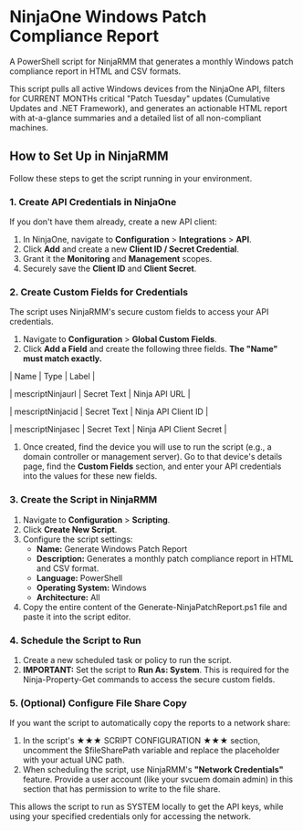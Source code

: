 # **NinjaOne Windows Patch Compliance Report**

A PowerShell script for NinjaRMM that generates a monthly Windows patch compliance report in HTML and CSV formats.

This script pulls all active Windows devices from the NinjaOne API, filters for CURRENT MONTHs critical "Patch Tuesday" updates (Cumulative Updates and .NET Framework), and generates an actionable HTML report with at-a-glance summaries and a detailed list of all non-compliant machines.

## **How to Set Up in NinjaRMM**

Follow these steps to get the script running in your environment.

### **1\. Create API Credentials in NinjaOne**

If you don't have them already, create a new API client:

1. In NinjaOne, navigate to **Configuration** > **Integrations** > **API**.
2. Click **Add** and create a new **Client ID / Secret Credential**.
3. Grant it the **Monitoring** and **Management** scopes.
4. Securely save the **Client ID** and **Client Secret**.

### **2\. Create Custom Fields for Credentials**

The script uses NinjaRMM's secure custom fields to access your API credentials.

1. Navigate to **Configuration** > **Global Custom Fields**.
2. Click **Add a Field** and create the following three fields. **The "Name" must match exactly.**

| Name | Type | Label |

| mescriptNinjaurl | Secret Text | Ninja API URL |

| mescriptNinjacid | Secret Text | Ninja API Client ID |

| mescriptNinjasec | Secret Text | Ninja API Client Secret |

1. Once created, find the device you will use to run the script (e.g., a domain controller or management server). Go to that device's details page, find the **Custom Fields** section, and enter your API credentials into the values for these new fields.

### **3\. Create the Script in NinjaRMM**

1. Navigate to **Configuration** > **Scripting**.
2. Click **Create New Script**.
3. Configure the script settings:
    - **Name:** Generate Windows Patch Report
    - **Description:** Generates a monthly patch compliance report in HTML and CSV format.
    - **Language:** PowerShell
    - **Operating System:** Windows
    - **Architecture:** All
4. Copy the entire content of the Generate-NinjaPatchReport.ps1 file and paste it into the script editor.

### **4\. Schedule the Script to Run**

1. Create a new scheduled task or policy to run the script.
2. **IMPORTANT:** Set the script to **Run As: System**. This is required for the Ninja-Property-Get commands to access the secure custom fields.

### **5\. (Optional) Configure File Share Copy**

If you want the script to automatically copy the reports to a network share:

1. In the script's ★★★ SCRIPT CONFIGURATION ★★★ section, uncomment the $fileSharePath variable and replace the placeholder with your actual UNC path.
2. When scheduling the script, use NinjaRMM's **"Network Credentials"** feature. Provide a user account (like your svcuem domain admin) in this section that has permission to write to the file share.

This allows the script to run as SYSTEM locally to get the API keys, while using your specified credentials only for accessing the network.
